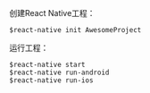 创建React Native工程：

```
$react-native init AwesomeProject
```

运行工程：

```
$react-native start
$react-native run-android
$react-native run-ios
```
